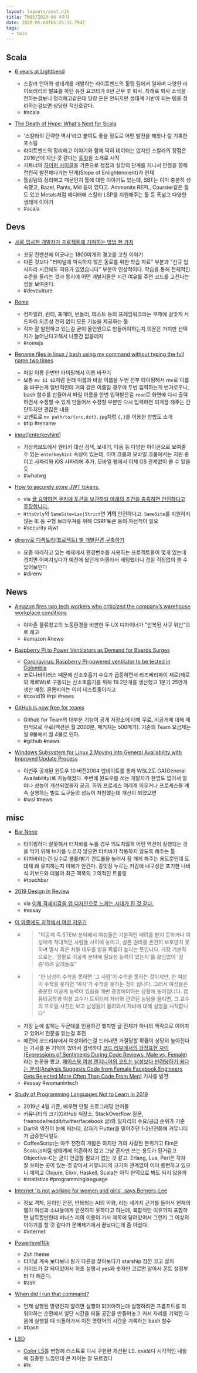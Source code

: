 ```yaml
---
layout: layouts/post.njk
title: TWIS/2020-04 4주차
date: 2020-05-04T05:25:35.794Z
tags:
  - twis
---
```



## Scala
- [6 years at Lightbend](http://eed3si9n.com/6years-at-lightbend)
	- 스칼라 언어와 생태계를 개발하는 라이트벤드의 툴링 팀에서 일하며 다양한 라이브러리와 발표를 하던 유진 요코타가 6년 근무 후 퇴사. 차례로 퇴사 소식을 전하는걸보니 정리해고같은데 당장 돈은 안되지만 생태계 기반이 되는 팀을 정리하는걸보면 상당한 적신호같다.
	- #scala

- [The Death of Hype: What's Next for Scala](http://www.lihaoyi.com/post/TheDeathofHypeWhatsNextforScala.html)
	- '스칼라의 간략한 역사'라고 붙여도 좋을 정도로 어떤 발전을 해왔나 잘 기록한 포스팅
	- 라이트벤드의 정리해고 이야기와 함께 딱히 데이터는 없지만 스칼라의 정점은 2016년에 지난 것 같다는 [트윗](https://twitter.com/jamie_allen/status/1248019842877145089)을 소개로 시작
	- 가트너의 [하이퍼 사이클](https://en.wikipedia.org/wiki/Hype_cycle)을 기준으로 정점과 실망의 단계를 지나서 안정을 향해 천천히 발전해나가는 단계(Slope of Enlightenment)가 현재
	- 툴링팀의 정리해고 때문인지 툴에 대한 이야기도 있는데, SBT는 이미 충분히 성숙했고, Bazel, Pants, Mill 등이 있다고. Ammonite REPL, Coursier같은 툴도 있고 Metals처럼 에디터에 스칼라 LSP를 지원해주는 툴 등 폭넓고 다양한 생태계 이야기
	- #scala


## Devs
- [새로 입사한 개발자가 프로젝트에 기여하는 방법 한 가지](https://helloworld.kurly.com/blog/fix-style-with-command/)
	- 코딩 컨벤션에 어긋나는 1800여개의 경고를 고친 이야기
	- 다른 것보다 "터미널에 익숙하지 않은 동료를 위한 학습 자료" 부분과 "신규 입사자라 시간에도 여유가 있었습니다" 부분이 인상적이다. 학습을 통해 전체적인 수준을 올리는 것과 동시에 어떤 개발자들은 시간 여유를 주면 코드를 고친다는 점을 보여준다.
	- #devculture

- [Rome](https://romejs.dev/)
	- 컴파일러, 린터, 포매터, 번들러, 테스트 등의 프레임워크라는 부제에 걸맞게 서드파티 의존성 전혀 없이 모든 기능을 제공하는 툴
	- 각자 잘 발전하고 있는걸 굳이 올인원으로 만들어야하는지 의문은 가지만 선택지가 늘어난다고해서 나쁠건 없을테지
	- #romejs

- [Rename files in linux / bash using mv command without typing the full name two times](https://gist.github.com/premek/6e70446cfc913d3c929d7cdbfe896fef)
	- 파일 이름 한번만 타이핑해서 이름 바꾸기
	- 보통 `mv $1 $2`처럼 원래 이름과 바꿀 이름을 두번 전부 타이핑해서 mv로 이름을 바꾸는게 일반적인데 거의 같은 이름일 경우에 두번 입력하는게 번거로우니, bash 함수를 만들어서 파일 이름을 한번 입력받은걸 `read`로 화면에 다시 출력하면서 수정할 수 있게 만들어서 수정할 부분만 다시 입력하면 되게끔 해주는 간단하지만 괜찮은 내용
	- 코멘트로 `mv path/to/{src,dst}.jpg`처럼 `{,}`를 이용한 방법도 소개
	- #tip #rename

- [input\[enterkeyhint\]](https://html.spec.whatwg.org/multipage/interaction.html#attr-enterkeyhint)
	- 가상키보드에서 엔터키 대신 검색, 보내기, 다음 등 다양한 아이콘으로 보여줄 수 있는 `enterkeyhint` 속성이 있는데, 이미 크롬과 모바일 크롬에서는 지원 중이고 사파리와 iOS 사파리에 추가. 모바일 웹에서 이제 OS 관계없이 쓸 수 있을듯
	- #whatwg

- [How to securely store JWT tokens.](https://gkoniaris.gr/security/how-to-securely-store-jwt-tokens/)
	- via [글 요약하면 쿠키에 토큰을 보관하되 아래의 조건을 충족하면 안전하다고 주장합니다.](https://twitter.com/adhrinae/status/1249860314000064514)
	- `HttpOnly`와 `SameSite=Lax|Strict`면 **거의** 안전하다고. `SameSite`를 지원하지 않는 IE 등 구형 브라우져를 위해 CSRF토큰 등의 차선책이 필요
	- #security #jwt

- [direnv로 디렉토리(프로젝트) 별 개발환경 구축하기](https://www.44bits.io/ko/post/direnv_for_managing_directory_environment)
	- 요즘 따라하고 있는 예제에서 환경변수를 사용하는 프로젝트들이 몇개 있는데 겹치면 어쩌지싶다가 예전에 봤던게 떠올라서 세팅했더니 겹칠 걱정없이 쓸 수 있어보인다
	- #direnv


## News
- [Amazon fires two tech workers who criticized the company’s warehouse workplace conditions](https://www.washingtonpost.com/technology/2020/04/13/amazon-workers-fired/)
	- 아마존 물류창고의 노동환경을 비판한 두 UX 디자이너가 "반복된 사규 위반"으로 해고
	- #amazon #news

- [Raspberry Pi to Power Ventilators as Demand for Boards Surges](https://www.tomshardware.com/news/raspberry-pi-ventilators)
	- [Coronavirus: Raspberry Pi-powered ventilator to be tested in Colombia](https://www.bbc.com/news/technology-52251286)
	- 코로나바이러스 때문에 산소호흡기 수요가 급증하면서 라즈베리파이 제로(제로와 제로W)로 구동되는 산소호흡기를 위해 19.2만개를 생산했고 1분기 25만개 생산 예정. 콜롬비아는 이미 테스트중이라고
	- #covid19 #rpi #news

- [GitHub is now free for teams](https://github.blog/2020-04-14-github-is-now-free-for-teams/)
	- Github for Team의 대부분 기능이 공개 저장소에 대해 무료, 비공개에 대해 제한적으로 무료(액션은 월 2000분, 패키지는 500메가). 기존의 Team 요금제는 월 9불에서 월 4불로 인하.
	- #github #news

- [Windows Subsystem for Linux 2 Moving into General Availability with Improved Update Process](https://www.infoq.com/news/2020/04/wsl-2-general-availability/)
	- 이번주 공개된 윈도우 10 버전2004 업데이트를 통해 WSL2도 GA(General Availability)로 가능해졌다. 주변에 윈도우를 쓰는 개발자가 한명도 없어서 얼마나 성능이 개선되었을지 궁금. 하위 프로세스 여러개 띄우거나 프로세스들 계속 실행하는 빌드 도구들의 성능이 처참했는데 개선이 되었으면
	- #wsl #news


## misc
- [Bar None](https://shauninman.com/archive/2020/04/12/bar_none)
	- 타이핑하다 잘못해서 터치바를 누를 경우 의도치않게 어떤 액션이 실행되는 것을 막기 위해 fn키를 누르지 않으면 터치바가 작동하지 않도록 해주는 툴
	- 터치바라는건 실수로 볼륨/밝기 컨트롤을 눌러서 잠 깨게 해주는 용도뿐인데 도대체 왜 유지하는지 이해가 안간다. 종잇장 누르는 키감에 내구성은 포기한 나비식 키보드와 더불어 최근 맥북의 고의적인 트롤링
	- #touchbar

- [2019 Design In Review](https://uxdesign.cc/2019-design-in-review-aac34446edb1)
	- via [이제 격세지감을 앱 디자인으로 느끼는 시대가 된 것 같다.](https://twitter.com/nacyo_t/status/1250441168980029447)
	- #essay

- [이 와중에도 과학에서 여성 지우기](https://theeluwin.postype.com/post/6490054)
	- > "이공계 즉 STEM 분야에서 여성들은 기본적인 배려를 받지 못하거나 여성에게 적대적인 사람들 사이에 놓이고, 실존 권리를 온전히 보호받지 못하며 멸시 혹은 차별 대우를 받을 확률이 높다는 뜻입니다. 가장 기본적으로는, '정말로 이공계 분야에 필요한 능력이 있는지'를 끊임없이 '검증'하려 달려들죠"
	- > "한 남성이 수학을 못하면 '그 사람'이 수학을 못하는 것이지만, 한 여성이 수학을 못하면 '여자'가 수학을 못하는 것이 됩니다. 그래서 여성들은 충분한 이공계 능력이 있음을 매번 증명해야하는 상황에 놓여집니다. 컴퓨터공학과 여성 교수가 트위터에 자바와 관련된 농담을 올리면, 그 교수의 프로필 사진만 보고 남성들이 몰려와서 자바에 대해 설명을 시작합니다"
	- 가장 눈에 밟히는 두군데를 인용하긴 했지만 글 전체가 하나의 맥락으로 이어지고 있어서 전문을 읽는걸 추천
	- 예전에 코드리뷰에서 여성이라는걸 드러내면 거절당할 확률이 상당히 높아진다는 기사를 본 기억이 있어서 검색하다 [코드 리뷰에서의 감정표현 차이(Expressions of Sentiments During Code Reviews: Male vs. Female)](https://arxiv.org/abs/1812.05560)라는 논문을 봤고, [페이스북 여성 엔지니어의 코드는 남성보다 반려당하기 쉽다는 분석(Analysis Suggests Code from Female Facebook Engineers Gets Rejected More Often Than Code From Men)](https://slate.com/human-interest/2017/05/analysis-suggests-code-from-female-facebook-engineers-gets-rejected-more-often-than-code-from-men.html) 기사를 발견.
	- #essay #womanintech

- [Study of Programming Languages Not to Learn in 2019](https://www.codementor.io/blog/worst-languages-2019-6mvbfg3w9x)
	- 2019년 4월 기준, 배우면 안될 프로그래밍 언어들
	- 커뮤니티의 크기(GitHub 저장소, StackOverflow 질문, freenode/reddit/twitter/facebook 글)와 일자리의 수요/공급 순위가 기준
	- Dart의 약진이 눈에 띄는데, 갑자기 Flutter를 밀어주던 1-2년전쯤에 커뮤니티가 급증한덕일듯
	- CoffeeScript는 아주 천천히 개발은 하지만 거의 사장된 분위기고 Elm은 Scala.js처럼 생태계에 의존하지 않고 그냥 혼자만 쓰는 용도가 된거같고 Objective-C는 굳이 언급할 필요가 없는 것 같고. Erlang, Lua, Perl은 각자 잘 쓰이는 곳이 있는 것 같아서 커뮤니티의 크기와 관계없이 이미 롱런하고 있으니 예외고 Clojure, Elixir, Haskell, Scala는 아직 현역으로 봐도 되지 않을까
	- #statistics #programminglanguage

- [Internet 'is not working for women and girls', says Berners-Lee](https://www.theguardian.com/global/2020/mar/12/internet-not-working-women-girls-tim-berners-lee)
	- 정보 격차, 온라인 안전, 반복되는 AI의 악화, 라는 세가지 근거를 들어서 현재의 웹이 여성과 소녀들에게 안전하지 못하다고 하는데, 복합적인 이유까지 포함하면 납득할만한데 버너스 리의 이름이 기사 제목에 달려있어서 그런지 그 이상의 이야기를 할 것 같다가 문제제기에서 끝났다는데 좀 아쉽다.
	- #internet

- [Powerlevel10k](https://github.com/romkatv/powerlevel10k)
	- Zsh theme
	- 터미널 계속 보다보니 뭔가 다른걸 찾아보다가 starship 잠깐 끄고 설치
	- 가이드가 잘 되어있어서 최초 실행시 yes와 숫자만 고르면 알아서 폰트 설정부터 다 해준다.
	- #zsh

- [When did I run that command?](https://redandblack.io/blog/2020/bash-prompt-with-updating-time/)
	- 언제 실행된 명령인지 알려면 실행이 되어야하는데 실행하려면 프롬프트를 띄워야하는 순환에서 일단 시간을 띄울 공간을 만들어놓고 커서 자리를 기억한 다음에 실행할 때 되돌아가서 이전 명령어의 시간을 기록하는 bash 함수
	- #bash

- [LSD](https://github.com/Peltoche/lsd)
	- [Color LS](https://github.com/athityakumar/colorls)를 변형해 러스트로 다시 구현한 개선된 LS. exa보다 시각적인 내용에 집중한 느낌인데 큰 차이는 잘 모르겠다
	- #ls

